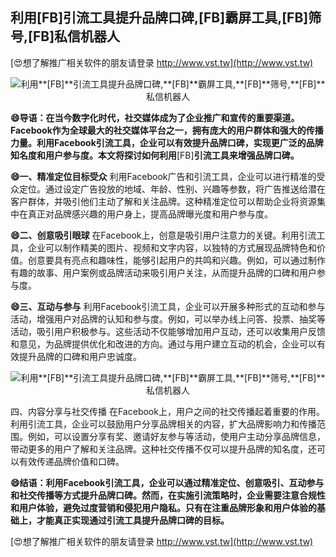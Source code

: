 ## **利用**[FB]**引流工具提升品牌口碑,**[FB]**霸屏工具,**[FB]**筛号,**[FB]**私信机器人**

[😍想了解推广相关软件的朋友请登录 http://www.vst.tw](http://www.vst.tw)

 <center><img src="https://vst.tw/MP4/tuiguang/png/0.png" alt="利用**[FB]**引流工具提升品牌口碑,**[FB]**霸屏工具,**[FB]**筛号,**[FB]**私信机器人"></center>

**😄导语：在当今数字化时代，社交媒体成为了企业推广和宣传的重要渠道。Facebook作为全球最大的社交媒体平台之一，拥有庞大的用户群体和强大的传播力量。利用Facebook引流工具，企业可以有效提升品牌口碑，实现更广泛的品牌知名度和用户参与度。本文将探讨如何利用**[FB]**引流工具来增强品牌口碑。**

**😄一、精准定位目标受众**
利用Facebook广告和引流工具，企业可以进行精准的受众定位。通过设定广告投放的地域、年龄、性别、兴趣等参数，将广告推送给潜在客户群体，并吸引他们主动了解和关注品牌。这种精准定位可以帮助企业将资源集中在真正对品牌感兴趣的用户身上，提高品牌曝光度和用户参与度。

**😄二、创意吸引眼球**
在Facebook上，创意是吸引用户注意力的关键。利用引流工具，企业可以制作精美的图片、视频和文字内容，以独特的方式展现品牌特色和价值。创意要具有亮点和趣味性，能够引起用户的共鸣和兴趣。例如，可以通过制作有趣的故事、用户案例或品牌活动来吸引用户关注，从而提升品牌的口碑和用户参与度。

**😄三、互动与参与**
利用Facebook引流工具，企业可以开展多种形式的互动和参与活动，增强用户对品牌的认知和参与度。例如，可以举办线上问答、投票、抽奖等活动，吸引用户积极参与。这些活动不仅能够增加用户互动，还可以收集用户反馈和意见，为品牌提供优化和改进的方向。通过与用户建立互动的机会，企业可以有效提升品牌的口碑和用户忠诚度。

 <center><img src="https://vst.tw/MP4/tuiguang/png/3.png" alt="利用**[FB]**引流工具提升品牌口碑,**[FB]**霸屏工具,**[FB]**筛号,**[FB]**私信机器人"></center>

四、内容分享与社交传播
在Facebook上，用户之间的社交传播起着重要的作用。利用引流工具，企业可以鼓励用户分享品牌相关的内容，扩大品牌影响力和传播范围。例如，可以设置分享有奖、邀请好友参与等活动，使用户主动分享品牌信息，带动更多的用户了解和关注品牌。这种社交传播不仅可以提升品牌的知名度，还可以有效传递品牌价值和口碑。

**😄结语：利用Facebook引流工具，企业可以通过精准定位、创意吸引、互动参与和社交传播等方式提升品牌口碑。然而，在实施引流策略时，企业需要注意合规性和用户体验，避免过度营销和侵犯用户隐私。只有在注重品牌形象和用户体验的基础上，才能真正实现通过引流工具提升品牌口碑的目标。**

[😍想了解推广相关软件的朋友请登录 http://www.vst.tw](http://www.vst.tw)



